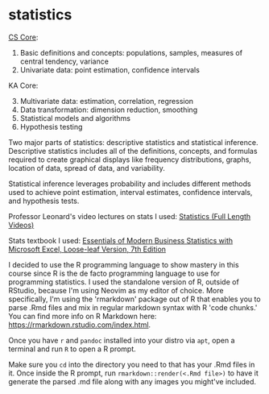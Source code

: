 <!-- "'In that day I will restore the fallen house of David. I will repair its damaged walls. From the ruins
I will rebuild it and restore its former glory. And Israel will possess what is left of Edom and all the
nations I have called to be mine.' The Lord has spoken, and he will do these things." (Amos 9:11-12 NLT) -->

# statistics

[CS Core](cs-core.md):

1. Basic definitions and concepts: populations, samples, measures of central tendency, variance
2. Univariate data: point estimation, confidence intervals

KA Core:

3. Multivariate data: estimation, correlation, regression
4. Data transformation: dimension reduction, smoothing
5. Statistical models and algorithms
6. Hypothesis testing

Two major parts of statistics: descriptive statistics and statistical inference.
Descriptive statistics includes all of the definitions, concepts, and formulas required to create graphical
displays like frequency distributions, graphs, location of data, spread of data, and variability.

Statistical inference leverages probability and includes different methods used to achieve point estimation,
interval estimates, confidence intervals, and hypothesis tests.

Professor Leonard's video lectures on stats I used: [Statistics (Full Length Videos)](https://youtube.com/playlist?list=PL5102DFDC6790F3D0&si=Q4Ixn8DS6f9mt71Z)

Stats textbook I used: [Essentials of Modern Business Statistics with Microsoft Excel, Loose-leaf Version, 7th
Edition](https://www.amazon.com/Essentials-Business-Statistics-Microsoft-Loose-leaf/dp/1337298301)

I decided to use the R programming language to show mastery in this course since R is the de facto programming
language to use for programming statistics. I used the standalone version of R, outside of RStudio, because
I'm using Neovim as my editor of choice. More specifically, I'm using the 'rmarkdown' package out of R that
enables you to parse .Rmd files and mix in regular markdown syntax with R 'code chunks.' You can find more
info on R Markdown here: https://rmarkdown.rstudio.com/index.html.

Once you have `r` and `pandoc` installed into your distro via `apt`, open a terminal and run `R` to open a R
prompt.

Make sure you `cd` into the directory you need to that has your .Rmd files in it. Once inside the R prompt,
run `rmarkdown::render(<.Rmd file>)` to have it generate the parsed .md file along with any images you
might've included.

